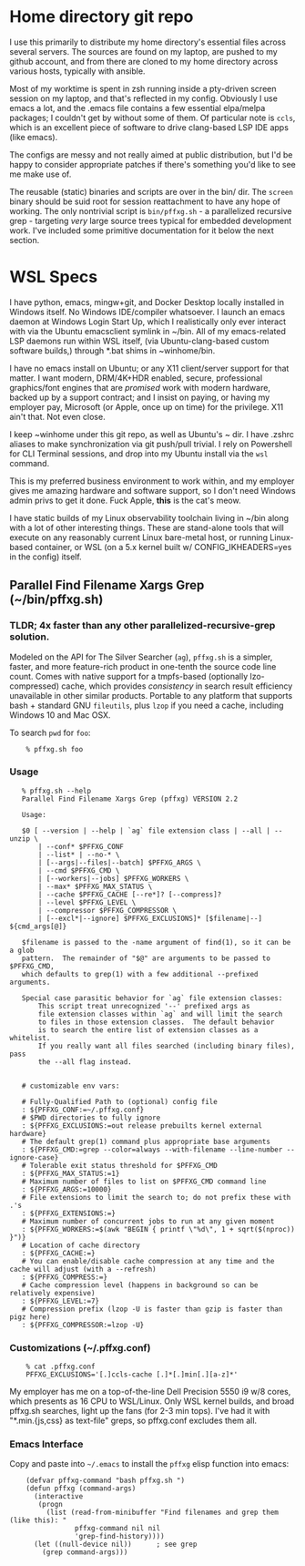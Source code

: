 # Home directory git repo

I use this primarily to distribute my home directory's essential
files across several servers.  The sources are found on my laptop, are
pushed to my github account, and from there are cloned to my home directory
across various hosts, typically with ansible.

Most of my worktime is spent in zsh running inside a pty-driven screen session
on my laptop, and that's reflected in my config.  Obviously I use emacs
a lot, and the .emacs file contains a few essential elpa/melpa packages;
I couldn't get by without some of them.  Of particular note is `ccls`, which
is an excellent piece of software to drive clang-based LSP IDE apps (like
emacs).

The configs are messy and not really aimed at public distribution, but
I'd be happy to consider appropriate patches if there's something you'd
like to see me make use of.

The reusable (static) binaries and scripts are over in the bin/ dir. The
`screen` binary should be suid root for session reattachment to have any hope
of working. The only nontrivial script is `bin/pffxg.sh` - a parallelized
recursive grep - targeting *very* large source trees typical for embedded
development work.  I've included some primitive documentation for it below
the next section.

# WSL Specs

I have python, emacs, mingw+git, and Docker Desktop locally installed in Windows
itself.  No Windows IDE/compiler whatsoever.  I launch an emacs daemon at
Windows Login Start Up, which I realistically only ever interact with via
the Ubuntu emacsclient symlink in ~/bin. All of my emacs-related LSP daemons
run within WSL itself, (via Ubuntu-clang-based custom software builds,) through
*.bat shims in ~winhome/bin.

I have no emacs install on Ubuntu; or any X11 client/server support for that
matter. I want modern, DRM/4K+HDR enabled, secure, professional graphics/font
engines that are *promised* work with modern hardware, backed up by a support
contract; and I insist on paying, or having my employer pay, Microsoft (or Apple,
once up on time) for the privilege.  X11 ain't that.  Not even close.

I keep ~winhome under this git repo, as well as Ubuntu's ~ dir.  I have .zshrc
aliases to make synchronization via git push/pull trivial.  I rely on
Powershell for CLI Terminal sessions, and drop into my Ubuntu install via the
`wsl` command.

This is my preferred business environment to work within, and my employer gives
me amazing hardware and software support, so I don't need Windows admin privs to
get it done.  Fuck Apple, **this** is the cat's meow.

I have static builds of my Linux observability toolchain living in ~/bin along
with a lot of other interesting things.  These are stand-alone tools that will
execute on any reasonably current Linux bare-metal host, or running Linux-based
container, or WSL (on a 5.x kernel built w/ CONFIG_IKHEADERS=yes in the config)
itself.


## Parallel Find Filename Xargs Grep (~/bin/pffxg.sh)

### TLDR; 4x faster than any other parallelized-recursive-grep solution.

Modeled on the API for The Silver Searcher (`ag`), `pffxg.sh` is a simpler, faster,
and more feature-rich product in one-tenth the source code line count.  Comes
with native support for a tmpfs-based (optionally lzo-compressed) cache, which
provides *consistency* in search result efficiency unavailable in other similar
products.  Portable to any platform that supports bash + standard GNU `fileutils`,
plus `lzop` if you need a cache, including Windows 10 and Mac OSX.

To search `pwd` for `foo`:

```
    % pffxg.sh foo
```

### Usage

```
   % pffxg.sh --help
   Parallel Find Filename Xargs Grep (pffxg) VERSION 2.2

   Usage:

   $0 [ --version | --help | `ag` file extension class | --all | --unzip \
       | --conf* $PFFXG_CONF
       | --list* | --no-* \
       | [--args|--files|--batch] $PFFXG_ARGS \
       | --cmd $PFFXG_CMD \
       | [--workers|--jobs] $PFFXG_WORKERS \
       | --max* $PFFXG_MAX_STATUS \
       | --cache $PFFXG_CACHE [--re*]? [--compress]?
       | --level $PFFXG_LEVEL \
       | --compressor $PFFXG_COMPRESSOR \
       | [--excl*|--ignore] $PFFXG_EXCLUSIONS]* [$filename|--] ${cmd_args[@]}

   $filename is passed to the -name argument of find(1), so it can be a glob
   pattern.  The remainder of "$@" are arguments to be passed to $PFFXG_CMD,
   which defaults to grep(1) with a few additional --prefixed arguments.

   Special case parasitic behavior for `ag` file extension classes:
       This script treat unrecognized '--' prefixed args as
       file extension classes within `ag` and will limit the search
       to files in those extension classes.  The default behavior
       is to search the entire list of extension classes as a whitelist.
       If you really want all files searched (including binary files), pass
       the --all flag instead.


   # customizable env vars:

   # Fully-Qualified Path to (optional) config file
   : ${PFFXG_CONF:=~/.pffxg.conf}
   # $PWD directories to fully ignore
   : ${PFFXG_EXCLUSIONS:=out release prebuilts kernel external hardware}
   # The default grep(1) command plus appropriate base arguments
   : ${PFFXG_CMD:=grep --color=always --with-filename --line-number --ignore-case}
   # Tolerable exit status threshold for $PFFXG_CMD
   : ${PFFXG_MAX_STATUS:=1}
   # Maximum number of files to list on $PFFXG_CMD command line
   : ${PFFXG_ARGS:=10000}
   # File extensions to limit the search to; do not prefix these with .'s
   : ${PFFXG_EXTENSIONS:=}
   # Maximum number of concurrent jobs to run at any given moment
   : ${PFFXG_WORKERS:=$(awk "BEGIN { printf \"%d\", 1 + sqrt($(nproc)) }")}
   # Location of cache directory
   : ${PFFXG_CACHE:=}
   # You can enable/disable cache compression at any time and the cache will adjust (with a --refresh)
   : ${PFFXG_COMPRESS:=}
   # Cache compression level (happens in background so can be relatively expensive)
   : ${PFFXG_LEVEL:=7}
   # Compression prefix (lzop -U is faster than gzip is faster than pigz here)
   : ${PFFXG_COMPRESSOR:=lzop -U}
```

### Customizations (~/.pffxg.conf)

```
    % cat .pffxg.conf
    PFFXG_EXCLUSIONS='[.]ccls-cache [.]*[.]min[.][a-z]*'
```

My employer has me on a top-of-the-line Dell Precision 5550 i9 w/8 cores,
which presents as 16 CPU to WSL/Linux. Only WSL kernel builds, and broad
pffxg.sh searches, light up the fans (for 2-3 min tops).  I've had it with
"*.min.{js,css} as text-file" greps, so pffxg.conf excludes them all.

### Emacs Interface

Copy and paste into `~/.emacs` to install the `pffxg` elisp function into emacs:

```
    (defvar pffxg-command "bash pffxg.sh ")
    (defun pffxg (command-args)
      (interactive
       (progn
         (list (read-from-minibuffer "Find filenames and grep them (like this): "
		        pffxg-command nil nil
				'grep-find-history))))
      (let ((null-device nil))		; see grep
        (grep command-args)))
```
